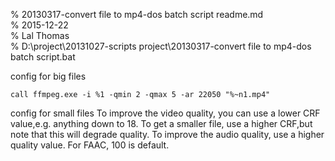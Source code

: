 % 20130317-convert file to mp4-dos batch script readme.md 	
% 2015-12-22	
% Lal Thomas 	
% D:\project\20131027-scripts project\20130317-convert file to mp4-dos batch script.bat 	
	

config for big files

`call ffmpeg.exe -i %1 -qmin 2 -qmax 5 -ar 22050 "%~n1.mp4"`

config for small files
To improve the video quality, you can use a lower CRF value,e.g. anything down to 18. To get a smaller file, use a higher CRF,but note that this will degrade quality.
To improve the audio quality, use a higher quality value. For FAAC, 100 is default.

